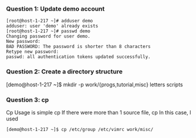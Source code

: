 ### Question 1: Update demo account
```
[root@host-1-217 ~]# adduser demo
adduser: user 'demo' already exists
[root@host-1-217 ~]# passwd demo
Changing password for user demo.
New password:
BAD PASSWORD: The password is shorter than 8 characters
Retype new password:
passwd: all authentication tokens updated successfully.
```

### Question 2: Create a directory structure
[demo@host-1-217 ~]$ mkdir -p work/{progs,tutorial,misc} letters scripts

### Question 3: cp
Cp Usage is simple
cp <source> <destination>
If there were more than 1 source file, cp <source> <source> <source> <destination>
In this case, I used 
```
[demo@host-1-217 ~]$ cp /etc/group /etc/vimrc work/misc/
```
